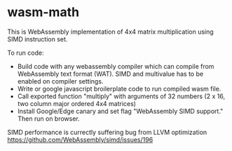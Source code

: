 # wasm-math

This is WebAssembly implementation of 4x4 matrix multiplication using SIMD instruction set.

To run code:
 - Build code with any webassembly compiler which can compile from WebAssembly text format (WAT). SIMD and multivalue has to be enabled on compiler settings.
 - Write or google javascript broilerplate code to run compiled wasm file.
 - Call exported function "multiply" with arguments of 32 numbers (2 x 16, two column major ordered 4x4 matrices)
 - Install Google/Edge canary and set flag "WebAssembly SIMD support." Then run on browser.

SIMD performance is currectly suffering bug from LLVM optimization https://github.com/WebAssembly/simd/issues/196
